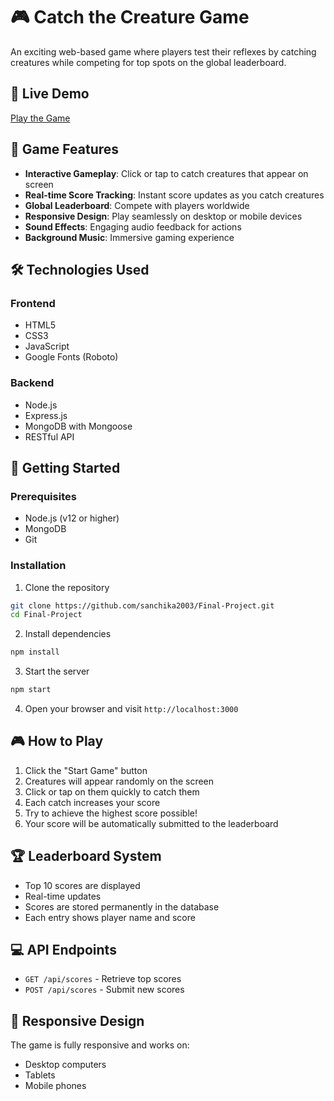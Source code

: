 # 🎮 Catch the Creature Game

An exciting web-based game where players test their reflexes by catching creatures while competing for top spots on the global leaderboard.

## 🌟 Live Demo
[Play the Game](https://sanchika2003.github.io/Final-Project/)

## 🎯 Game Features

- **Interactive Gameplay**: Click or tap to catch creatures that appear on screen
- **Real-time Score Tracking**: Instant score updates as you catch creatures
- **Global Leaderboard**: Compete with players worldwide
- **Responsive Design**: Play seamlessly on desktop or mobile devices
- **Sound Effects**: Engaging audio feedback for actions
- **Background Music**: Immersive gaming experience

## 🛠️ Technologies Used

### Frontend
- HTML5
- CSS3
- JavaScript
- Google Fonts (Roboto)

### Backend
- Node.js
- Express.js
- MongoDB with Mongoose
- RESTful API

## 🚀 Getting Started

### Prerequisites
- Node.js (v12 or higher)
- MongoDB
- Git

### Installation

1. Clone the repository
```bash
git clone https://github.com/sanchika2003/Final-Project.git
cd Final-Project
```

2. Install dependencies
```bash
npm install
```

3. Start the server
```bash
npm start
```

4. Open your browser and visit `http://localhost:3000`

## 🎮 How to Play

1. Click the "Start Game" button
2. Creatures will appear randomly on the screen
3. Click or tap on them quickly to catch them
4. Each catch increases your score
5. Try to achieve the highest score possible!
6. Your score will be automatically submitted to the leaderboard

## 🏆 Leaderboard System

- Top 10 scores are displayed
- Real-time updates
- Scores are stored permanently in the database
- Each entry shows player name and score

## 💻 API Endpoints

- `GET /api/scores` - Retrieve top scores
- `POST /api/scores` - Submit new scores



## 📱 Responsive Design

The game is fully responsive and works on:
- Desktop computers
- Tablets
- Mobile phones



